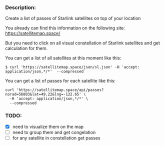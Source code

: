### Description:

Create a list of passes of Starlink satellites on top of your location

You already can find this information on the following site: https://satellitemap.space/

But you need to click on all visual constellation of Starlink satellites and get calculation for them.

You can get a list of all satellites at this moment like this:
```
$ curl 'https://satellitemap.space/json/sl.json' -H 'accept: application/json,*/*'  --compressed
```

You can get a list of passes for each satellite like this:
```
curl 'https://satellitemap.space/api/passes?norad=56803&lat=49.22&lng=-122.65' \
  -H 'accept: application/json,*/*' \
  --compressed
```

### TODO:

- [x] need to visualize them on the map
- [ ] need to group them and get congelation
- [ ] for any satellite in constellation get passes
